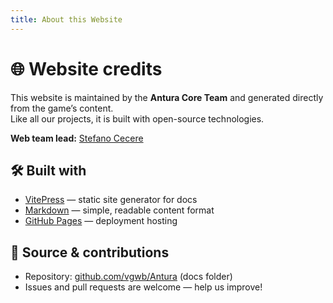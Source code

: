 ```yaml
---
title: About this Website
---
```


# 🌐 Website credits

This website is maintained by the **Antura Core Team** and generated directly from the game’s content.  
Like all our projects, it is built with open-source technologies.

**Web team lead:** [Stefano Cecere](https://github.com/StefanoCecere/)

## 🛠️ Built with

- [VitePress](https://vitepress.dev) — static site generator for docs  
- [Markdown](https://www.markdownguide.org) — simple, readable content format  
- [GitHub Pages](https://docs.github.com/en/pages) — deployment hosting  

## 📂 Source & contributions

- Repository: [github.com/vgwb/Antura](https://github.com/vgwb/Antura) (docs folder)  
- Issues and pull requests are welcome — help us improve!  
